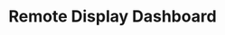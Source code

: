 <!DOCTYPE html>
<html>
<head>
<style>
body {
      background-colour: grey;
      }
  
h1    {
       color: white;
       text-align: center;
      }
      
p     {
      font-family: arial;
      font-size:20;
      }
</style>
</head>
<body>

<h1>Remote Display Dashboard</h1>
